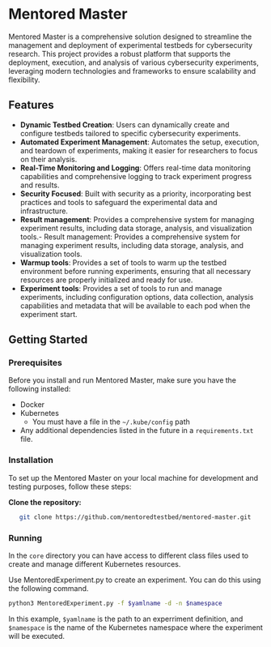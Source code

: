 # Mentored Master

Mentored Master is a comprehensive solution designed to streamline the management and deployment of experimental testbeds for cybersecurity research. This project provides a robust platform that supports the deployment, execution, and analysis of various cybersecurity experiments, leveraging modern technologies and frameworks to ensure scalability and flexibility.

## Features

- **Dynamic Testbed Creation**: Users can dynamically create and configure testbeds tailored to specific cybersecurity experiments.
- **Automated Experiment Management**: Automates the setup, execution, and teardown of experiments, making it easier for researchers to focus on their analysis.
- **Real-Time Monitoring and Logging**: Offers real-time data monitoring capabilities and comprehensive logging to track experiment progress and results.
- **Security Focused**: Built with security as a priority, incorporating best practices and tools to safeguard the experimental data and infrastructure.
- **Result management**: Provides a comprehensive system for managing experiment results, including data storage, analysis, and visualization tools.- Result management: Provides a comprehensive system for managing experiment results, including data storage, analysis, and visualization tools.
- **Warmup tools**: Provides a set of tools to warm up the testbed environment before running experiments, ensuring that all necessary resources are properly initialized and ready for use.
- **Experiment tools**: Provides a set of tools to run and manage experiments, including configuration options, data collection, analysis capabilities and metadata that will be available to each pod when the experiment start.

## Getting Started

### Prerequisites

Before you install and run Mentored Master, make sure you have the following installed:
- Docker
- Kubernetes
   - You must have a file in the `~/.kube/config` path
- Any additional dependencies listed in the future in a `requirements.txt` file.

### Installation

To set up the Mentored Master on your local machine for development and testing purposes, follow these steps:

**Clone the repository:**
```bash
   git clone https://github.com/mentoredtestbed/mentored-master.git
```

### Running

In the `core` directory you can have access to different class files used to create and manage different Kubernetes resources.

Use MentoredExperiment.py to create an experiment. You can do this using the following command.

```bash
python3 MentoredExperiment.py -f $yamlname -d -n $namespace
```

In this example, `$yamlname` is the path to an experriment definition, and `$namespace` is the name of the Kubernetes namespace where the experiment will be executed. 
